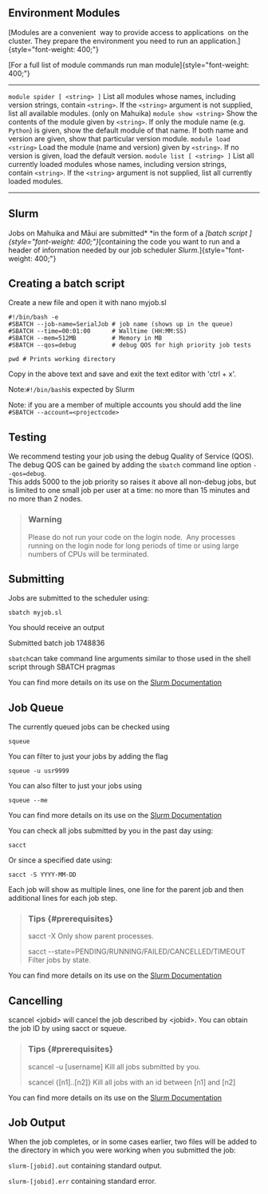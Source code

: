 Environment Modules
-------------------

[Modules are a convenient  way to provide access to applications  on the
cluster. They prepare the environment you need to run an
application.]{style="font-weight: 400;"}

[For a full list of module commands run man
module]{style="font-weight: 400;"}

  ------------------------------ -----------------------------------------------------------------------------------------------------------------------------------------------------------------------------------------------------------------------
  `module spider [ <string> ]`   List all modules whose names, including version strings, contain `<string>`. If the `<string>` argument is not supplied, list all available modules. (only on Mahuika)
  `module show <string>`         Show the contents of the module given by `<string>`. If only the module name (e.g. `Python`) is given, show the default module of that name. If both name and version are given, show that particular version module.
  `module load <string>`         Load the module (name and version) given by `<string>`. If no version is given, load the default version.
  `module list [ <string> ]`     List all currently loaded modules whose names, including version strings, contain `<string>`. If the `<string>` argument is not supplied, list all currently loaded modules.
  ------------------------------ -----------------------------------------------------------------------------------------------------------------------------------------------------------------------------------------------------------------------

Slurm
-----

Jobs on Mahuika and Māui are submitted* *in the form of a *[batch
script ]{style="font-weight: 400;"}*[containing the code you want to run
and a header of information needed by our job scheduler
*Slurm.*]{style="font-weight: 400;"}

Creating a batch script
-----------------------

Create a new file and open it with nano myjob.sl

    #!/bin/bash -e
    #SBATCH --job-name=SerialJob # job name (shows up in the queue)
    #SBATCH --time=00:01:00      # Walltime (HH:MM:SS)
    #SBATCH --mem=512MB          # Memory in MB
    #SBATCH --qos=debug          # debug QOS for high priority job tests

    pwd # Prints working directory

Copy in the above text and save and exit the text editor with \'ctrl +
x\'.

Note:`#!/bin/bash`is expected by Slurm

Note: if you are a member of multiple accounts you should add the line
`#SBATCH --account=<projectcode>`

Testing
-------

We recommend testing your job using the debug Quality of Service (QOS). 
The debug QOS can be gained by adding the `sbatch` command line option
`--qos=debug`.\
This adds 5000 to the job priority so raises it above all non-debug
jobs, but is limited to one small job per user at a time: no more than
15 minutes and no more than 2 nodes.

> ### Warning
>
> Please do not run your code on the login node.  Any processes running
> on the login node for long periods of time or using large numbers of
> CPUs will be terminated.

Submitting
----------

Jobs are submitted to the scheduler using:

    sbatch myjob.sl

You should receive an output

Submitted batch job 1748836

`sbatch`can take command line arguments similar to those used in the
shell script through SBATCH pragmas

You can find more details on its use on the [Slurm
Documentation](https://slurm.schedmd.com/sbatch.html)

Job Queue
---------

The currently queued jobs can be checked using 

    squeue

You can filter to just your jobs by adding the flag

    squeue -u usr9999

You can also filter to just your jobs using

    squeue --me

You can find more details on its use on the [Slurm
Documentation](https://slurm.schedmd.com/squeue.html)

You can check all jobs submitted by you in the past day using:

    sacct

Or since a specified date using:

    sacct -S YYYY-MM-DD

Each job will show as multiple lines, one line for the parent job and
then additional lines for each job step.

> ### Tips {#prerequisites}
>
> sacct -X Only show parent processes.
>
> sacct \--state=PENDING/RUNNING/FAILED/CANCELLED/TIMEOUT Filter jobs by
> state.

You can find more details on its use on the [Slurm
Documentation](https://slurm.schedmd.com/sacct.html)

 Cancelling
-----------

scancel \<jobid\> will cancel the job described by \<jobid\>. You can
obtain the job ID by using sacct or squeue.

> ### Tips {#prerequisites}
>
> scancel -u \[username\] Kill all jobs submitted by you.
>
> scancel {\[n1\]..\[n2\]} Kill all jobs with an id between \[n1\] and
> \[n2\]

You can find more details on its use on the [Slurm
Documentation](https://slurm.schedmd.com/scancel.html)

Job Output
----------

When the job completes, or in some cases earlier, two files will be
added to the directory in which you were working when you submitted the
job:

`slurm-[jobid].out` containing standard output.

`slurm-[jobid].err` containing standard error.

